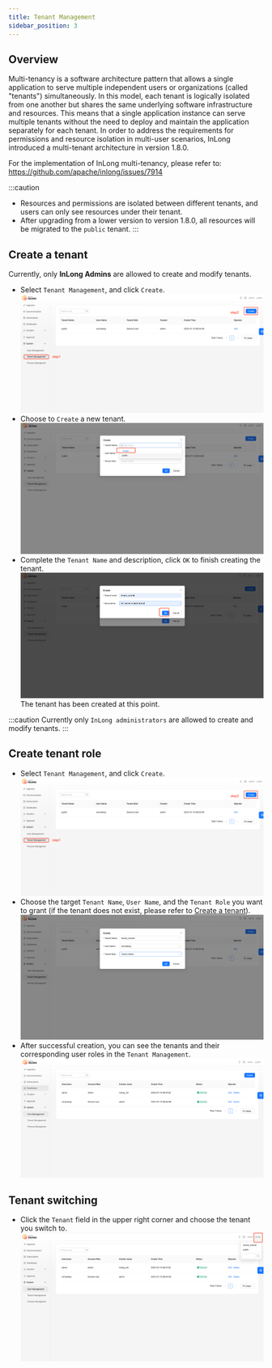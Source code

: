 ```yaml
---
title: Tenant Management
sidebar_position: 3
---
```


## Overview

Multi-tenancy is a software architecture pattern that allows a single application to serve multiple independent users or organizations (called "tenants") simultaneously. 
In this model, each tenant is logically isolated from one another but shares the same underlying software infrastructure and resources.
This means that a single application instance can serve multiple tenants without the need to deploy and maintain the application separately for each tenant.
In order to address the requirements for permissions and resource isolation in multi-user scenarios, InLong introduced a multi-tenant architecture in version 1.8.0.

For the implementation of InLong multi-tenancy, please refer to:
https://github.com/apache/inlong/issues/7914

:::caution
- Resources and permissions are isolated between different tenants, and users can only see resources under their tenant.
- After upgrading from a lower version to version 1.8.0, all resources will be migrated to the `public` tenant.
:::

## Create a tenant

Currently, only **InLong Admins** are allowed to create and modify tenants.
- Select `Tenant Management`, and click `Create`.
  ![img.png](img/create_tenant_1.png)
- Choose to `Create` a new tenant.
  ![img_1.png](img/create_tenant_2.png)
- Complete the `Tenant Name` and description, click `OK` to finish creating the tenant.
  ![img.png](img/create_tenant_3.png)
  The tenant has been created at this point.

:::caution
Currently only `InLong administrators` are allowed to create and modify tenants.
:::

## Create tenant role

- Select `Tenant Management`, and click `Create`.
  ![img.png](img/create_tenant_1.png)
- Choose the target `Tenant Name`, `User Name`, and the `Tenant Role` you want to grant (if the tenant does not exist, please refer to [Create a tenant](#create-a-tenant)).
  ![img.png](img/create_tenant_role_1.png)
- After successful creation, you can see the tenants and their corresponding user roles in the `Tenant Management`.
  ![img.png](img/create_tenant_role_2.png)

## Tenant switching

- Click the `Tenant` field in the upper right corner and choose the tenant you switch to.
  ![img.png](img/create_tenant_role_3.png)